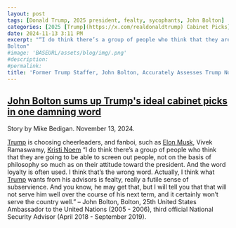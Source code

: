 ```yaml
---
layout: post
tags: [Donald Trump, 2025 president, fealty, sycophants, John Bolton]
categories: [2025 [Trump](https://x.com/realdonaldtrump) Cabinet Picks]
date: 2024-11-13 3:11 PM
excerpt: "“I do think there’s a group of people who think that they are going to be able to screen out people, not on the basis of philosophy so much as on their attitude toward the president. And the word loyalty is often used. I think that’s the wrong word. Actually, I think what [Trump](https://x.com/realdonaldtrump) wants from his advisors is fealty, really a futile sense of subservience. And you know, he may get that, but I will tell you that that will not serve him well over the course of his next term, and it certainly won’t serve the country well.” – John Bolton, 
Bolton"
#image: 'BASEURL/assets/blog/img/.png'
#description:
#permalink:
title: 'Former Trump Staffer, John Bolton, Accurately Assesses Trump Nominations'
---
```



## [John Bolton sums up Trump's ideal cabinet picks in one damning word](https://www.independent.co.uk/news/world/americas/us-politics/john-bolton-trump-administration-picks-b2646607.html)

Story by Mike Bedigan. November 13, 2024.

[Trump](https://x.com/realdonaldtrump) is choosing cheerleaders, and fanboi, such as [Elon Musk](https://x.com/elonmusk), Vivek Ramaswamy, [Kristi Noem](https://x.com/KristiNoem)
“I do think there’s a group of people who think that they are going to be able to screen out people, not on the basis of philosophy so much as on their attitude toward the president. And the word loyalty is often used. I think that’s the wrong word. Actually, I think what [Trump](https://x.com/realdonaldtrump) wants from his advisors is fealty, really a futile sense of subservience. And you know, he may get that, but I will tell you that that will not serve him well over the course of his next term, and it certainly won’t serve the country well.” – John Bolton, 
Bolton, 25th United States Ambassador to the United Nations (2005 - 2006), third official National Security Advisor (April 2018 - September 2019).